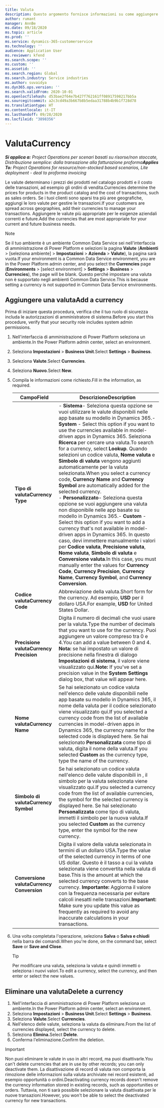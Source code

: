 ```yaml
---
title: Valuta
description: Questo argomento fornisce informazioni su come aggiungere e rimuovere i tipi di valuta in Project Operations.
author: rumant
manager: AnnBe
ms.date: 09/18/2020
ms.topic: article
ms.prod: ''
ms.service: dynamics-365-customerservice
ms.technology: ''
audience: Application User
ms.reviewer: kfend
ms.search.scope: ''
ms.custom: ''
ms.assetid: ''
ms.search.region: Global
ms.search.industry: Service industries
ms.author: suvaidya
ms.dyn365.ops.version: ''
ms.search.validFrom: 2020-10-01
ms.openlocfilehash: d53bae2f64e7b427f762161ff08917598217bb5a
ms.sourcegitcommit: a2c3cd49a3b667b8b5edaa31788b4b9b1f728d78
ms.translationtype: HT
ms.contentlocale: it-IT
ms.lasthandoff: 09/28/2020
ms.locfileid: "3898356"
---
```

# <a name="currency"></a><span data-ttu-id="73a1a-103">Valuta</span><span class="sxs-lookup"><span data-stu-id="73a1a-103">Currency</span></span>

<span data-ttu-id="73a1a-104">_**Si applica a:** Project Operations per scenari basati su risorse/non stoccate, Distribuzione semplice: dalla transazione alla fatturazione proforma_</span><span class="sxs-lookup"><span data-stu-id="73a1a-104">_**Applies To:** Project Operations for resource/non-stocked based scenarios, Lite deployment - deal to proforma invoicing_</span></span>

<span data-ttu-id="73a1a-105">Le valute determinano i prezzi dei prodotti nel catalogo prodotti e il costo delle transazioni, ad esempio gli ordini di vendita.</span><span class="sxs-lookup"><span data-stu-id="73a1a-105">Currencies determine the prices for products in the product catalog and the cost of transactions, such as sales orders.</span></span> <span data-ttu-id="73a1a-106">Se i tuoi clienti sono sparsi tra più aree geografiche, aggiungi le loro valute per gestire le transazioni.</span><span class="sxs-lookup"><span data-stu-id="73a1a-106">If your customers are spread across geographies, add their currencies to manage your transactions.</span></span> <span data-ttu-id="73a1a-107">Aggiungere le valute più appropriate per le esigenze aziendali correnti e future.</span><span class="sxs-lookup"><span data-stu-id="73a1a-107">Add the currencies that are most appropriate for your current and future business needs.</span></span>  

> [!NOTE]
> <span data-ttu-id="73a1a-108">Se il tuo ambiente è un ambiente Common Data Service sei nell'interfaccia di amministrazione di Power Platform e selezioni la pagina **Valute** (**Ambienti** > [seleziona ambiente] > **Impostazioni** > **Azienda** > **Valute**), la pagina sarà vuota.</span><span class="sxs-lookup"><span data-stu-id="73a1a-108">If your environment is a Common Data Service environment, you are in the Power Platform admin center, and you select the **Currencies** page (**Environments** > [select environment] > **Settings** > **Business** > **Currencies**), the page will be blank.</span></span> <span data-ttu-id="73a1a-109">Questo perché impostare una valuta non  è supportato negli ambienti Common Data Service.</span><span class="sxs-lookup"><span data-stu-id="73a1a-109">This is because setting a currency is not supported in Common Data Service environments.</span></span>

## <a name="add-a-currency"></a><span data-ttu-id="73a1a-110">Aggiungere una valuta</span><span class="sxs-lookup"><span data-stu-id="73a1a-110">Add a currency</span></span>  
<span data-ttu-id="73a1a-111">Prima di iniziare questa procedura, verifica che il tuo ruolo di sicurezza includa le autorizzazioni di amministratore di sistema.</span><span class="sxs-lookup"><span data-stu-id="73a1a-111">Before you start this procedure, verify that your security role includes system admin permissions.</span></span> 

1. <span data-ttu-id="73a1a-112">Nell'interfaccia di amministrazione di Power Platform seleziona un ambiente.</span><span class="sxs-lookup"><span data-stu-id="73a1a-112">In the Power Platform admin center, select an environment.</span></span> 
2. <span data-ttu-id="73a1a-113">Seleziona **Impostazioni** > **Business Unit**.</span><span class="sxs-lookup"><span data-stu-id="73a1a-113">Select **Settings** > **Business**.</span></span>
3. <span data-ttu-id="73a1a-114">Seleziona **Valute**.</span><span class="sxs-lookup"><span data-stu-id="73a1a-114">Select **Currencies**.</span></span>  
4. <span data-ttu-id="73a1a-115">Seleziona **Nuovo**.</span><span class="sxs-lookup"><span data-stu-id="73a1a-115">Select **New**.</span></span>  
5. <span data-ttu-id="73a1a-116">Compila le informazioni come richiesto.</span><span class="sxs-lookup"><span data-stu-id="73a1a-116">Fill in the information, as required.</span></span>  


   |          <span data-ttu-id="73a1a-117">Campo</span><span class="sxs-lookup"><span data-stu-id="73a1a-117">Field</span></span>          |                                                                                                                                                                                                                                                                                                                                                                            <span data-ttu-id="73a1a-118">Descrizione</span><span class="sxs-lookup"><span data-stu-id="73a1a-118">Description</span></span>                                                                                                                                                                                                                                                                                                                                                                            |
   |-------------------------|-------------------------------------------------------------------------------------------------------------------------------------------------------------------------------------------------------------------------------------------------------------------------------------------------------------------------------------------------------------------------------------------------------------------------------------------------------------------------------------------------------------------------------------------------------------------------------------------------------------------------------------------------------------------------------------------------------------------------------------------------------------------|
   |    <span data-ttu-id="73a1a-119">**Tipo di valuta**</span><span class="sxs-lookup"><span data-stu-id="73a1a-119">**Currency Type**</span></span>    | <span data-ttu-id="73a1a-120">- **Sistema**- Seleziona questa opzione se vuoi utilizzare le valute disponibili nelle app basate su modello in Dynamics 365.</span><span class="sxs-lookup"><span data-stu-id="73a1a-120">- **System** - Select this option if you want to use the currencies available in model-driven apps in Dynamics 365.</span></span> <span data-ttu-id="73a1a-121">Seleziona **Ricerca** per cercare una valuta.</span><span class="sxs-lookup"><span data-stu-id="73a1a-121">To search for a currency,  select **Lookup**.</span></span> <span data-ttu-id="73a1a-122">Quando selezioni un codice valuta, **Nome valuta** e **Simbolo di valuta** vengono aggiunti automaticamente per la valuta selezionata.</span><span class="sxs-lookup"><span data-stu-id="73a1a-122">When you select a currency code, **Currency Name** and **Currency Symbol** are automatically added for the selected currency.</span></span><br /><span data-ttu-id="73a1a-123">- **Personalizzato**- Seleziona questa opzione se vuoi aggiungere una valuta non disponibile nelle app basate su modello in Dynamics 365.</span><span class="sxs-lookup"><span data-stu-id="73a1a-123">- **Custom** - Select this option if you want to add a currency that's not available in model-driven apps in Dynamics 365.</span></span> <span data-ttu-id="73a1a-124">In questo caso, devi immettere manualmente i valori per **Codice valuta**, **Precisione valuta**, **Nome valuta**, **Simbolo di valuta** e **Conversione valuta**.</span><span class="sxs-lookup"><span data-stu-id="73a1a-124">In this case, you must manually enter the values for **Currency Code**, **Currency Precision**, **Currency Name**, **Currency Symbol**, and **Currency Conversion**.</span></span> |
   |    <span data-ttu-id="73a1a-125">**Codice valuta**</span><span class="sxs-lookup"><span data-stu-id="73a1a-125">**Currency Code**</span></span>    |                                                                                                                                                                                                                                                                                                                                            <span data-ttu-id="73a1a-126">Abbreviazione della valuta.</span><span class="sxs-lookup"><span data-stu-id="73a1a-126">Short form for the currency.</span></span> <span data-ttu-id="73a1a-127">Ad esempio, **USD** per il dollaro USA.</span><span class="sxs-lookup"><span data-stu-id="73a1a-127">For example, **USD** for United States Dollar.</span></span>                                                                                                                                                                                                                                                                                                                                            |
   | <span data-ttu-id="73a1a-128">**Precisione valuta**</span><span class="sxs-lookup"><span data-stu-id="73a1a-128">**Currency Precision**</span></span>  |                                                                                                                                                                                  <span data-ttu-id="73a1a-129">Digita il numero di decimali che vuoi usare per la valuta.</span><span class="sxs-lookup"><span data-stu-id="73a1a-129">Type the number of decimals that you want to use for the currency.</span></span>  <span data-ttu-id="73a1a-130">Puoi aggiungere un valore compreso tra 0 e 4.</span><span class="sxs-lookup"><span data-stu-id="73a1a-130">You can add a value between 0 and 4.</span></span> <span data-ttu-id="73a1a-131">**Nota:** se hai impostato un valore di precisione nella finestra di dialogo **Impostazioni di sistema**, il valore viene visualizzato qui.</span><span class="sxs-lookup"><span data-stu-id="73a1a-131">**Note:**  If you've set a precision value in the **System Settings** dialog box, that value will appear here.</span></span>                                                                                                                                                                                  |
   |    <span data-ttu-id="73a1a-132">**Nome valuta**</span><span class="sxs-lookup"><span data-stu-id="73a1a-132">**Currency Name**</span></span>    |                                                                                                                                                                                                                                         <span data-ttu-id="73a1a-133">Se hai selezionato un codice valuta nell'elenco delle valute disponibili nelle app basate su modello in Dynamics 365, il nome della valuta per il codice selezionato viene visualizzato qui.</span><span class="sxs-lookup"><span data-stu-id="73a1a-133">If you selected a currency code from the list of available currencies in model-driven apps in Dynamics 365, the currency name for the selected code is displayed here.</span></span> <span data-ttu-id="73a1a-134">Se hai selezionato **Personalizzata** come tipo di valuta, digita il nome della valuta.</span><span class="sxs-lookup"><span data-stu-id="73a1a-134">If you selected **Custom** as the currency type, type the name of the currency.</span></span>                                                                                                                                                                                                                                          |
   |   <span data-ttu-id="73a1a-135">**Simbolo di valuta**</span><span class="sxs-lookup"><span data-stu-id="73a1a-135">**Currency Symbol**</span></span>   |                                                                                                                                                                                                                                                                      <span data-ttu-id="73a1a-136">Se hai selezionato un codice valuta nell'elenco delle valute disponibili in , il simbolo per la valuta selezionata viene visualizzato qui.</span><span class="sxs-lookup"><span data-stu-id="73a1a-136">If you selected a currency code from the list of available currencies, the symbol for the selected currency is displayed here.</span></span> <span data-ttu-id="73a1a-137">Se hai selezionato **Personalizzata** come tipo di valuta, immetti il simbolo per la nuova valuta.</span><span class="sxs-lookup"><span data-stu-id="73a1a-137">If you selected **Custom** as the currency type, enter the symbol for the new currency.</span></span>                                                                                                                                                                                                                                                                       |
   | <span data-ttu-id="73a1a-138">**Conversione valuta**</span><span class="sxs-lookup"><span data-stu-id="73a1a-138">**Currency Conversion**</span></span> |                                                                                                                                                                                                                                     <span data-ttu-id="73a1a-139">Digita il valore della valuta selezionata in termini di un dollaro USA.</span><span class="sxs-lookup"><span data-stu-id="73a1a-139">Type the value of the selected currency in terms of one US dollar.</span></span> <span data-ttu-id="73a1a-140">Questo è il tasso a cui la valuta selezionata viene convertita nella valuta di base.</span><span class="sxs-lookup"><span data-stu-id="73a1a-140">This is the amount at which the selected currency converts to the base currency.</span></span> <span data-ttu-id="73a1a-141">**Importante:** Aggiorna il valore con la frequenza necessaria per evitare calcoli inesatti nelle transazioni.</span><span class="sxs-lookup"><span data-stu-id="73a1a-141">**Important:**  Make sure you update this value as frequently as required to avoid any inaccurate calculations in your transactions.</span></span>                                                                                                                                                                                                                                      |


6. <span data-ttu-id="73a1a-142">Una volta completata l'operazione, seleziona **Salva** o **Salva e chiudi** nella barra dei comandi.</span><span class="sxs-lookup"><span data-stu-id="73a1a-142">When you're done, on the command bar, select **Save** or **Save and Close**.</span></span>  

   > [!TIP]
   >  <span data-ttu-id="73a1a-143">Per modificare una valuta, seleziona la valuta e quindi immetti o seleziona i nuovi valori.</span><span class="sxs-lookup"><span data-stu-id="73a1a-143">To edit a currency, select the currency, and then enter or select the new values.</span></span>  

## <a name="delete-a-currency"></a><span data-ttu-id="73a1a-144">Eliminare una valuta</span><span class="sxs-lookup"><span data-stu-id="73a1a-144">Delete a currency</span></span>  

1. <span data-ttu-id="73a1a-145">Nell'interfaccia di amministrazione di Power Platform seleziona un ambiente.</span><span class="sxs-lookup"><span data-stu-id="73a1a-145">In the Power Platform admin center, select an environment.</span></span> 
2. <span data-ttu-id="73a1a-146">Seleziona **Impostazioni** > **Business Unit**.</span><span class="sxs-lookup"><span data-stu-id="73a1a-146">Select **Settings** > **Business**.</span></span>
3. <span data-ttu-id="73a1a-147">Seleziona **Valute**.</span><span class="sxs-lookup"><span data-stu-id="73a1a-147">Select **Currencies**.</span></span>  
4. <span data-ttu-id="73a1a-148">Nell'elenco delle valute, seleziona la valuta da eliminare.</span><span class="sxs-lookup"><span data-stu-id="73a1a-148">From the list of currencies displayed, select the currency to delete.</span></span>  
5. <span data-ttu-id="73a1a-149">Seleziona **Elimina.**</span><span class="sxs-lookup"><span data-stu-id="73a1a-149">Select **Delete**.</span></span>  
6. <span data-ttu-id="73a1a-150">Conferma l'eliminazione.</span><span class="sxs-lookup"><span data-stu-id="73a1a-150">Confirm the deletion.</span></span>  

> [!IMPORTANT]
>  <span data-ttu-id="73a1a-151">Non puoi eliminare le valute in uso in altri record, ma puoi disattivarle.</span><span class="sxs-lookup"><span data-stu-id="73a1a-151">You can't delete currencies that are in use by other records; you can only deactivate them.</span></span> <span data-ttu-id="73a1a-152">La disattivazione di record di valuta non comporta la rimozione delle informazioni sulla valuta archiviate nei record esistenti, ad esempio opportunità o ordini.</span><span class="sxs-lookup"><span data-stu-id="73a1a-152">Deactivating currency records doesn't remove the currency information stored in existing records, such as opportunities or orders.</span></span> <span data-ttu-id="73a1a-153">Tuttavia, non ti sarà possibile selezionare la valuta disattivata per le nuove transazioni.</span><span class="sxs-lookup"><span data-stu-id="73a1a-153">However, you won't be able to select the deactivated currency for new transactions.</span></span>  
